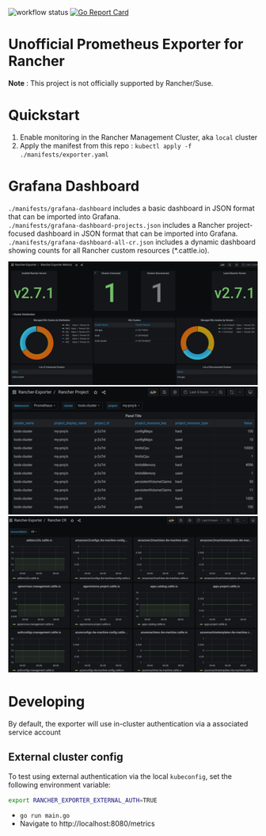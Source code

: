 ![workflow status](https://github.com/David-VTUK/prometheus-rancher-exporter/actions/workflows/test-build-publish.yml/badge.svg) [![Go Report Card](https://goreportcard.com/badge/github.com/david-vtuk/prometheus-rancher-exporter)](https://goreportcard.com/report/github.com/david-vtuk/prometheus-rancher-exporter)

# Unofficial Prometheus Exporter for Rancher

**Note** : This project is not officially supported by Rancher/Suse.

# Quickstart

1. Enable monitoring in the Rancher Management Cluster, aka `local` cluster
2. Apply the manifest from this repo : `kubectl apply -f ./manifests/exporter.yaml`

# Grafana Dashboard

`./manifests/grafana-dashboard` includes a basic dashboard in JSON format that can be imported into Grafana.  
`./manifests/grafana-dashboard-projects.json` includes a Rancher project-focused dashboard in JSON format that can be imported into Grafana.  
`./manifests/grafana-dashboard-all-cr.json` includes a dynamic dashboard showing counts for all Rancher custom resources (*.cattle.io).  


![img.png](img/overview-dashboard.png)
![img.png](img/proj-dashboard.png)
![img.png](img/cr-dashboard.png)

# Developing

By default, the exporter will use in-cluster authentication via a associated service account

## External cluster config

To test using external authentication via the local `kubeconfig`, set the following environment variable:

```bash
export RANCHER_EXPORTER_EXTERNAL_AUTH=TRUE
```

* `go run main.go`
* Navigate to http://localhost:8080/metrics
